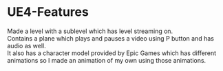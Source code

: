 # UE4-Features
Made a level with a sublevel which has level streaming on.\
Contains a plane which plays and pauses a video using P button and has audio as well.\
It also has a character model provided by Epic Games which has different animations so I made an animation of my own using those animations.
